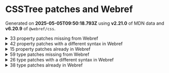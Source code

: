 # CSSTree patches and Webref

Generated on **2025-05-05T09:50:18.793Z** using **v2.21.0** of MDN data and **v6.20.9** of `@webref/css`.


<details>
<summary>33 property patches missing from Webref</summary>

- `-moz-background-clip`
```
padding | border
```
- `-moz-border-radius-bottomleft`
```
<'border-bottom-left-radius'>
```
- `-moz-border-radius-bottomright`
```
<'border-bottom-right-radius'>
```
- `-moz-border-radius-topleft`
```
<'border-top-left-radius'>
```
- `-moz-border-radius-topright`
```
<'border-bottom-right-radius'>
```
- `-moz-control-character-visibility`
```
visible | hidden
```
- `-moz-osx-font-smoothing`
```
auto | grayscale
```
- `-moz-user-select`
```
none | text | all | -moz-none
```
- `-ms-flex-align`
```
start | end | center | baseline | stretch
```
- `-ms-flex-item-align`
```
auto | start | end | center | baseline | stretch
```
- `-ms-flex-line-pack`
```
start | end | center | justify | distribute | stretch
```
- `-ms-flex-negative`
```
<'flex-shrink'>
```
- `-ms-flex-order`
```
<integer>
```
- `-ms-flex-pack`
```
start | end | center | justify | distribute
```
- `-ms-flex-positive`
```
<'flex-grow'>
```
- `-ms-flex-preferred-size`
```
<'flex-basis'>
```
- `-ms-grid-column-align`
```
start | end | center | stretch
```
- `-ms-grid-row-align`
```
start | end | center | stretch
```
- `-ms-hyphenate-limit-last`
```
none | always | column | page | spread
```
- `-ms-interpolation-mode`
```
nearest-neighbor | bicubic
```
- `-webkit-column-break-after`
```
always | auto | avoid
```
- `-webkit-column-break-before`
```
always | auto | avoid
```
- `-webkit-column-break-inside`
```
always | auto | avoid
```
- `-webkit-font-smoothing`
```
auto | none | antialiased | subpixel-antialiased
```
- `-webkit-print-color-adjust`
```
economy | exact
```
- `-webkit-text-security`
```
none | circle | disc | square
```
- `-webkit-user-drag`
```
none | element | auto
```
- [`-webkit-user-select`](https://drafts.csswg.org/css-ui-4/#propdef--webkit-user-select)
```
webref:  undefined
csstree: auto | none | text | all
```
- `behavior`
```
<url>+
```
- `glyph-orientation-horizontal`
```
<angle>
```
- `kerning`
```
auto | <svg-length>
```
- `src`
```
[ <url> [ format( <string># ) ]? | local( <family-name> ) ]#
```
- `unicode-range`
```
<urange>#
```
</details>


<details>
<summary>42 property patches with a different syntax in Webref</summary>

- [`-webkit-appearance`](https://drafts.csswg.org/css-ui-4/#propdef--webkit-appearance)
```
webref:  none | auto | base | <compat-auto> | <compat-special> | base
csstree: none | button | button-bevel | caps-lock-indicator | caret | checkbox | default-button | inner-spin-button | listbox | listitem | media-controls-background | media-controls-fullscreen-background | media-current-time-display | media-enter-fullscreen-button | media-exit-fullscreen-button | media-fullscreen-button | media-mute-button | media-overlay-play-button | media-play-button | media-seek-back-button | media-seek-forward-button | media-slider | media-sliderthumb | media-time-remaining-display | media-toggle-closed-captions-button | media-volume-slider | media-volume-slider-container | media-volume-sliderthumb | menulist | menulist-button | menulist-text | menulist-textfield | meter | progress-bar | progress-bar-value | push-button | radio | scrollbarbutton-down | scrollbarbutton-left | scrollbarbutton-right | scrollbarbutton-up | scrollbargripper-horizontal | scrollbargripper-vertical | scrollbarthumb-horizontal | scrollbarthumb-vertical | scrollbartrack-horizontal | scrollbartrack-vertical | searchfield | searchfield-cancel-button | searchfield-decoration | searchfield-results-button | searchfield-results-decoration | slider-horizontal | slider-vertical | sliderthumb-horizontal | sliderthumb-vertical | square-button | textarea | textfield | -apple-pay-button
```
- [`-webkit-background-clip`](https://compat.spec.whatwg.org/#propdef--webkit-background-clip)
```
webref:  <bg-clip>#
csstree: [ <box> | border | padding | content | text ]#
```
- [`-webkit-mask-box-image`](https://compat.spec.whatwg.org/#propdef--webkit-mask-box-image)
```
webref:  <'mask-border-source'> || <'mask-border-slice'> [ / <'mask-border-width'>? [ / <'mask-border-outset'> ]? ]? || <'mask-border-repeat'> || <'mask-border-mode'>
csstree: [ <url> | <gradient> | none ] [ <length-percentage>{4} <-webkit-mask-box-repeat>{2} ]?
```
- [`alignment-baseline`](https://drafts.csswg.org/css-inline-3/#propdef-alignment-baseline)
```
webref:  baseline | text-bottom | alphabetic | ideographic | middle | central | mathematical | text-top
csstree: auto | baseline | before-edge | text-before-edge | middle | central | after-edge | text-after-edge | ideographic | alphabetic | hanging | mathematical
```
- [`baseline-shift`](https://drafts.csswg.org/css-inline-3/#propdef-baseline-shift)
```
webref:  <length-percentage> | sub | super | top | center | bottom
csstree: baseline | sub | super | <svg-length>
```
- [`container-type`](https://drafts.csswg.org/css-conditional-5/#propdef-container-type)
```
webref:  normal | [ [ size | inline-size ] || scroll-state ]
csstree: normal || [ size | inline-size ]
```
- [`cue-after`](https://drafts.csswg.org/css-speech-1/#propdef-cue-after)
```
webref:  <uri> <decibel>? | none
csstree: <url> <decibel>? | none
```
- [`cue-before`](https://drafts.csswg.org/css-speech-1/#propdef-cue-before)
```
webref:  <uri> <decibel>? | none
csstree: <url> <decibel>? | none
```
- [`cursor`](https://drafts.csswg.org/css-ui-4/#propdef-cursor)
```
webref:  [ [ <url> | <url-set> ] [<x> <y>]? ]#? [ auto | default | none | context-menu | help | pointer | progress | wait | cell | crosshair | text | vertical-text | alias | copy | move | no-drop | not-allowed | grab | grabbing | e-resize | n-resize | ne-resize | nw-resize | s-resize | se-resize | sw-resize | w-resize | ew-resize | ns-resize | nesw-resize | nwse-resize | col-resize | row-resize | all-scroll | zoom-in | zoom-out ]
csstree: [ [ <url> [ <x> <y> ]? , ]* [ auto | default | none | context-menu | help | pointer | progress | wait | cell | crosshair | text | vertical-text | alias | copy | move | no-drop | not-allowed | e-resize | n-resize | ne-resize | nw-resize | s-resize | se-resize | sw-resize | w-resize | ew-resize | ns-resize | nesw-resize | nwse-resize | col-resize | row-resize | all-scroll | zoom-in | zoom-out | grab | grabbing | hand | -webkit-grab | -webkit-grabbing | -webkit-zoom-in | -webkit-zoom-out | -moz-grab | -moz-grabbing | -moz-zoom-in | -moz-zoom-out ] ]
```
- [`display`](https://drafts.csswg.org/css-display-4/#propdef-display)
```
webref:  [ <display-outside> || <display-inside> ] | <display-listitem> | <display-internal> | <display-box> | <display-legacy> | <display-outside> || [ <display-inside> | math ]
csstree: | <-non-standard-display>
```
- [`dominant-baseline`](https://drafts.csswg.org/css-inline-3/#propdef-dominant-baseline)
```
webref:  auto | text-bottom | alphabetic | ideographic | middle | central | mathematical | hanging | text-top
csstree: auto | use-script | no-change | reset-size | ideographic | alphabetic | hanging | mathematical | central | middle | text-after-edge | text-before-edge
```
- [`fill-opacity`](https://drafts.fxtf.org/fill-stroke-3/#propdef-fill-opacity)
```
webref:  <'opacity'>
csstree: <number-zero-one>
```
- [`filter`](https://drafts.fxtf.org/filter-effects-1/#propdef-filter)
```
webref:  none | <filter-value-list>
csstree: | <-ms-filter-function-list>
```
- [`font`](https://drafts.csswg.org/css-fonts-4/#propdef-font)
```
webref:  [ [ <'font-style'> || <font-variant-css2> || <'font-weight'> || <font-width-css3> ]? <'font-size'> [ / <'line-height'> ]? <'font-family'># ] | <system-family-name>
csstree: [ [ <'font-style'> || <font-variant-css2> || <'font-weight'> || <font-width-css3> ]? <'font-size'> [ / <'line-height'> ]? <'font-family'># ] | <system-family-name> | <-non-standard-font>
```
- [`glyph-orientation-vertical`](https://drafts.csswg.org/css-writing-modes-4/#propdef-glyph-orientation-vertical)
```
webref:  auto | 0deg | 90deg | 0 | 90
csstree: <angle>
```
- [`height`](https://drafts.csswg.org/css-sizing-3/#propdef-height)
```
webref:  auto | <length-percentage [0,∞]> | min-content | max-content | fit-content(<length-percentage [0,∞]>) | <calc-size()> | <anchor-size()> | stretch | fit-content | contain
csstree: | stretch | <-non-standard-size>
```
- [`image-rendering`](https://drafts.csswg.org/css-images-3/#propdef-image-rendering)
```
webref:  auto | smooth | high-quality | pixelated | crisp-edges
csstree: | optimizeSpeed | optimizeQuality | <-non-standard-image-rendering>
```
- [`max-height`](https://drafts.csswg.org/css-sizing-3/#propdef-max-height)
```
webref:  none | <length-percentage [0,∞]> | min-content | max-content | fit-content(<length-percentage [0,∞]>) | <calc-size()> | <anchor-size()> | stretch | fit-content | contain
csstree: | stretch | <-non-standard-size>
```
- [`max-width`](https://drafts.csswg.org/css-sizing-3/#propdef-max-width)
```
webref:  none | <length-percentage [0,∞]> | min-content | max-content | fit-content(<length-percentage [0,∞]>) | <calc-size()> | <anchor-size()> | stretch | fit-content | contain
csstree: | stretch | <-non-standard-size>
```
- [`min-height`](https://drafts.csswg.org/css-sizing-3/#propdef-min-height)
```
webref:  auto | <length-percentage [0,∞]> | min-content | max-content | fit-content(<length-percentage [0,∞]>) | <calc-size()> | <anchor-size()> | stretch | fit-content | contain
csstree: | stretch | <-non-standard-size>
```
- [`min-width`](https://drafts.csswg.org/css-sizing-3/#propdef-min-width)
```
webref:  auto | <length-percentage [0,∞]> | min-content | max-content | fit-content(<length-percentage [0,∞]>) | <calc-size()> | <anchor-size()> | stretch | fit-content | contain
csstree: | stretch | <-non-standard-size>
```
- [`overflow`](https://drafts.csswg.org/css-overflow-3/#propdef-overflow)
```
webref:  <'overflow-block'>{1,2}
csstree: | <-non-standard-overflow>
```
- [`pause-after`](https://drafts.csswg.org/css-speech-1/#propdef-pause-after)
```
webref:  <time [0s,∞]> | none | x-weak | weak | medium | strong | x-strong
csstree: <time> | none | x-weak | weak | medium | strong | x-strong
```
- [`pause-before`](https://drafts.csswg.org/css-speech-1/#propdef-pause-before)
```
webref:  <time [0s,∞]> | none | x-weak | weak | medium | strong | x-strong
csstree: <time> | none | x-weak | weak | medium | strong | x-strong
```
- [`position`](https://drafts.csswg.org/css-position-3/#propdef-position)
```
webref:  static | relative | absolute | sticky | fixed | <running()>
csstree: | -webkit-sticky
```
- [`rest-after`](https://drafts.csswg.org/css-speech-1/#propdef-rest-after)
```
webref:  <time [0s,∞]> | none | x-weak | weak | medium | strong | x-strong
csstree: <time> | none | x-weak | weak | medium | strong | x-strong
```
- [`rest-before`](https://drafts.csswg.org/css-speech-1/#propdef-rest-before)
```
webref:  <time [0s,∞]> | none | x-weak | weak | medium | strong | x-strong
csstree: <time> | none | x-weak | weak | medium | strong | x-strong
```
- [`scroll-timeline`](https://drafts.csswg.org/scroll-animations-1/#propdef-scroll-timeline)
```
webref:  [ <'scroll-timeline-name'> <'scroll-timeline-axis'>? ]#
csstree: [ <'scroll-timeline-name'> || <'scroll-timeline-axis'> ]#
```
- [`stroke-dasharray`](https://drafts.fxtf.org/fill-stroke-3/#propdef-stroke-dasharray)
```
webref:  none | [<length-percentage> | <number>]+#
csstree: none | [ <svg-length>+ ]#
```
- [`stroke-dashoffset`](https://drafts.fxtf.org/fill-stroke-3/#propdef-stroke-dashoffset)
```
webref:  <length-percentage> | <number>
csstree: <svg-length>
```
- [`stroke-linejoin`](https://drafts.fxtf.org/fill-stroke-3/#propdef-stroke-linejoin)
```
webref:  [ crop | arcs | miter ] || [ bevel | round | fallback ]
csstree: miter | round | bevel
```
- [`stroke-miterlimit`](https://drafts.fxtf.org/fill-stroke-3/#propdef-stroke-miterlimit)
```
webref:  <number>
csstree: <number-one-or-greater>
```
- [`stroke-width`](https://drafts.fxtf.org/fill-stroke-3/#propdef-stroke-width)
```
webref:  [<length-percentage> | <number>]#
csstree: <svg-length>
```
- [`unicode-bidi`](https://drafts.csswg.org/css-writing-modes-4/#propdef-unicode-bidi)
```
webref:  normal | embed | isolate | bidi-override | isolate-override | plaintext
csstree: | -moz-isolate | -moz-isolate-override | -moz-plaintext | -webkit-isolate | -webkit-isolate-override | -webkit-plaintext
```
- [`voice-duration`](https://drafts.csswg.org/css-speech-1/#propdef-voice-duration)
```
webref:  auto | <time [0s,∞]>
csstree: auto | <time>
```
- [`voice-family`](https://drafts.csswg.org/css-speech-1/#propdef-voice-family)
```
webref:  [[<family-name> | <generic-voice>],]* [<family-name> | <generic-voice>] | preserve
csstree: [ [ <family-name> | <generic-voice> ] , ]* [ <family-name> | <generic-voice> ] | preserve
```
- [`voice-pitch`](https://drafts.csswg.org/css-speech-1/#propdef-voice-pitch)
```
webref:  <frequency [0Hz,∞]> && absolute | [[x-low | low | medium | high | x-high] || [<frequency> | <semitones> | <percentage>]]
csstree: <frequency> && absolute | [ [ x-low | low | medium | high | x-high ] || [ <frequency> | <semitones> | <percentage> ] ]
```
- [`voice-range`](https://drafts.csswg.org/css-speech-1/#propdef-voice-range)
```
webref:  <frequency [0Hz,∞]> && absolute | [[x-low | low | medium | high | x-high] || [<frequency> | <semitones> | <percentage>]]
csstree: <frequency> && absolute | [ [ x-low | low | medium | high | x-high ] || [ <frequency> | <semitones> | <percentage> ] ]
```
- [`voice-rate`](https://drafts.csswg.org/css-speech-1/#propdef-voice-rate)
```
webref:  [normal | x-slow | slow | medium | fast | x-fast] || <percentage [0,∞]>
csstree: [ normal | x-slow | slow | medium | fast | x-fast ] || <percentage>
```
- [`width`](https://drafts.csswg.org/css-sizing-3/#propdef-width)
```
webref:  auto | <length-percentage [0,∞]> | min-content | max-content | fit-content(<length-percentage [0,∞]>) | <calc-size()> | <anchor-size()> | stretch | fit-content | contain
csstree: | stretch | <-non-standard-size>
```
- [`word-break`](https://drafts.csswg.org/css-text-4/#propdef-word-break)
```
webref:  normal | break-all | keep-all | manual | auto-phrase | break-word
csstree: normal | break-all | keep-all | break-word | auto-phrase
```
- [`writing-mode`](https://drafts.csswg.org/css-writing-modes-4/#propdef-writing-mode)
```
webref:  horizontal-tb | vertical-rl | vertical-lr | sideways-rl | sideways-lr
csstree: | <svg-writing-mode>
```
</details>


<details>
<summary>15 property patches already in Webref</summary>

- [`background-clip`](https://drafts.csswg.org/css-backgrounds-4/#propdef-background-clip)
- [`cue`](https://drafts.csswg.org/css-speech-1/#propdef-cue)
- [`fill`](https://svgwg.org/svg2-draft/painting.html#FillProperty)
- [`letter-spacing`](https://drafts.csswg.org/css-text-4/#propdef-letter-spacing)
- [`pause`](https://drafts.csswg.org/css-speech-1/#propdef-pause)
- [`rest`](https://drafts.csswg.org/css-speech-1/#propdef-rest)
- [`scroll-timeline-name`](https://drafts.csswg.org/scroll-animations-1/#propdef-scroll-timeline-name)
- [`speak`](https://drafts.csswg.org/css-speech-1/#propdef-speak)
- [`speak-as`](https://drafts.csswg.org/css-speech-1/#propdef-speak-as)
- [`stroke`](https://svgwg.org/svg2-draft/painting.html#StrokeProperty)
- [`text-wrap`](https://drafts.csswg.org/css-text-4/#propdef-text-wrap)
- [`voice-balance`](https://drafts.csswg.org/css-speech-1/#propdef-voice-balance)
- [`voice-stress`](https://drafts.csswg.org/css-speech-1/#propdef-voice-stress)
- [`voice-volume`](https://drafts.csswg.org/css-speech-1/#propdef-voice-volume)
- [`white-space-trim`](https://drafts.csswg.org/css-text-4/#propdef-white-space-trim)
</details>


<details>
<summary>59 type patches missing from Webref</summary>

- `-legacy-gradient`
```
<-webkit-gradient()> | <-legacy-linear-gradient> | <-legacy-repeating-linear-gradient> | <-legacy-radial-gradient> | <-legacy-repeating-radial-gradient>
```
- `-legacy-linear-gradient`
```
-moz-linear-gradient( <-legacy-linear-gradient-arguments> ) | -webkit-linear-gradient( <-legacy-linear-gradient-arguments> ) | -o-linear-gradient( <-legacy-linear-gradient-arguments> )
```
- `-legacy-linear-gradient-arguments`
```
[ <angle> | <side-or-corner> ]? , <color-stop-list>
```
- `-legacy-radial-gradient`
```
-moz-radial-gradient( <-legacy-radial-gradient-arguments> ) | -webkit-radial-gradient( <-legacy-radial-gradient-arguments> ) | -o-radial-gradient( <-legacy-radial-gradient-arguments> )
```
- `-legacy-radial-gradient-arguments`
```
[ <position> , ]? [ [ [ <-legacy-radial-gradient-shape> || <-legacy-radial-gradient-size> ] | [ <length> | <percentage> ]{2} ] , ]? <color-stop-list>
```
- `-legacy-radial-gradient-shape`
```
circle | ellipse
```
- `-legacy-radial-gradient-size`
```
closest-side | closest-corner | farthest-side | farthest-corner | contain | cover
```
- `-legacy-repeating-linear-gradient`
```
-moz-repeating-linear-gradient( <-legacy-linear-gradient-arguments> ) | -webkit-repeating-linear-gradient( <-legacy-linear-gradient-arguments> ) | -o-repeating-linear-gradient( <-legacy-linear-gradient-arguments> )
```
- `-legacy-repeating-radial-gradient`
```
-moz-repeating-radial-gradient( <-legacy-radial-gradient-arguments> ) | -webkit-repeating-radial-gradient( <-legacy-radial-gradient-arguments> ) | -o-repeating-radial-gradient( <-legacy-radial-gradient-arguments> )
```
- `-ms-filter-function`
```
<-ms-filter-function-progid> | <-ms-filter-function-legacy>
```
- `-ms-filter-function-legacy`
```
<ident-token> | <function-token> <any-value>? )
```
- `-ms-filter-function-list`
```
<-ms-filter-function>+
```
- `-ms-filter-function-progid`
```
'progid:' [ <ident-token> '.' ]* [ <ident-token> | <function-token> <any-value>? ) ]
```
- `-non-standard-color`
```
-moz-ButtonDefault | -moz-ButtonHoverFace | -moz-ButtonHoverText | -moz-CellHighlight | -moz-CellHighlightText | -moz-Combobox | -moz-ComboboxText | -moz-Dialog | -moz-DialogText | -moz-dragtargetzone | -moz-EvenTreeRow | -moz-Field | -moz-FieldText | -moz-html-CellHighlight | -moz-html-CellHighlightText | -moz-mac-accentdarkestshadow | -moz-mac-accentdarkshadow | -moz-mac-accentface | -moz-mac-accentlightesthighlight | -moz-mac-accentlightshadow | -moz-mac-accentregularhighlight | -moz-mac-accentregularshadow | -moz-mac-chrome-active | -moz-mac-chrome-inactive | -moz-mac-focusring | -moz-mac-menuselect | -moz-mac-menushadow | -moz-mac-menutextselect | -moz-MenuHover | -moz-MenuHoverText | -moz-MenuBarText | -moz-MenuBarHoverText | -moz-nativehyperlinktext | -moz-OddTreeRow | -moz-win-communicationstext | -moz-win-mediatext | -moz-activehyperlinktext | -moz-default-background-color | -moz-default-color | -moz-hyperlinktext | -moz-visitedhyperlinktext | -webkit-activelink | -webkit-focus-ring-color | -webkit-link | -webkit-text
```
- `-non-standard-display`
```
-ms-inline-flexbox | -ms-grid | -ms-inline-grid | -webkit-flex | -webkit-inline-flex | -webkit-box | -webkit-inline-box | -moz-inline-stack | -moz-box | -moz-inline-box
```
- `-non-standard-font`
```
-apple-system-body | -apple-system-headline | -apple-system-subheadline | -apple-system-caption1 | -apple-system-caption2 | -apple-system-footnote | -apple-system-short-body | -apple-system-short-headline | -apple-system-short-subheadline | -apple-system-short-caption1 | -apple-system-short-footnote | -apple-system-tall-body
```
- `-non-standard-generic-family`
```
-apple-system | BlinkMacSystemFont
```
- `-non-standard-image-rendering`
```
optimize-contrast | -moz-crisp-edges | -o-crisp-edges | -webkit-optimize-contrast
```
- `-non-standard-overflow`
```
overlay | -moz-scrollbars-none | -moz-scrollbars-horizontal | -moz-scrollbars-vertical | -moz-hidden-unscrollable
```
- `-non-standard-size`
```
intrinsic | min-intrinsic | -webkit-fill-available | -webkit-fit-content | -webkit-min-content | -webkit-max-content  | -moz-available | -moz-fit-content | -moz-min-content | -moz-max-content
```
- `-webkit-gradient-color-stop`
```
from( <color> ) | color-stop( [ <number-zero-one> | <percentage> ] , <color> ) | to( <color> )
```
- `-webkit-gradient-point`
```
[ left | center | right | <length-percentage> ] [ top | center | bottom | <length-percentage> ]
```
- `-webkit-gradient-radius`
```
<length> | <percentage>
```
- `-webkit-gradient-type`
```
linear | radial
```
- `-webkit-gradient()`
```
-webkit-gradient( <-webkit-gradient-type>, <-webkit-gradient-point> [, <-webkit-gradient-point> | , <-webkit-gradient-radius>, <-webkit-gradient-point> ] [, <-webkit-gradient-radius>]? [, <-webkit-gradient-color-stop>]* )
```
- `-webkit-mask-box-repeat`
```
repeat | stretch | round
```
- `absolute-color-base`
```
<hex-color> | <absolute-color-function> | <named-color> | transparent
```
- `absolute-color-function`
```
<rgb()> | <rgba()> | <hsl()> | <hsla()> | <hwb()> | <lab()> | <lch()> | <oklab()> | <oklch()> | <color()>
```
- `age`
```
child | young | old
```
- `anchor-element`
```
<dashed-ident>
```
- `attr-fallback`
```
<any-value>
```
- [`basic-shape`](https://drafts.csswg.org/css-shapes-1/#typedef-basic-shape)
```
webref:  undefined
csstree: <inset()> | <xywh()> | <rect()> | <circle()> | <ellipse()> | <polygon()> | <path()>
```
- [`bottom`](https://drafts.csswg.org/css2/#value-def-bottom)
```
webref:  undefined
csstree: <length> | auto
```
- `declaration`
```
<ident-token> : <declaration-value>? [ '!' important ]?
```
- [`declaration-list`](https://drafts.csswg.org/css-syntax-3/#typedef-declaration-list)
```
webref:  undefined
csstree: [ <declaration>? ';' ]* <declaration>?
```
- `forgiving-relative-selector-list`
```
<relative-real-selector-list>
```
- [`forgiving-selector-list`](https://drafts.csswg.org/selectors-4/#typedef-forgiving-selector-list)
```
webref:  undefined
csstree: <complex-real-selector-list>
```
- `gender`
```
male | female | neutral
```
- `inset-area`
```
[ [ left | center | right | span-left | span-right | x-start | x-end | span-x-start | span-x-end | x-self-start | x-self-end | span-x-self-start | span-x-self-end | span-all ] || [ top | center | bottom | span-top | span-bottom | y-start | y-end | span-y-start | span-y-end | y-self-start | y-self-end | span-y-self-start | span-y-self-end | span-all ] | [ block-start | center | block-end | span-block-start | span-block-end | span-all ] || [ inline-start | center | inline-end | span-inline-start | span-inline-end | span-all ] | [ self-block-start | self-block-end | span-self-block-start | span-self-block-end | span-all ] || [ self-inline-start | self-inline-end | span-self-inline-start | span-self-inline-end | span-all ] | [ start | center | end | span-start | span-end | span-all ]{1,2} | [ self-start | center | self-end | span-self-start | span-self-end | span-all ]{1,2} ]
```
- [`left`](https://drafts.csswg.org/css2/#value-def-left)
```
webref:  undefined
csstree: <length> | auto
```
- `number-one-or-greater`
```
<number [1,∞]>
```
- `number-zero-one`
```
<number [0,1]>
```
- `palette-identifier`
```
<dashed-ident>
```
- `rect()`
```
rect( [ <length-percentage> | auto ]{4} [ round <'border-radius'> ]? )
```
- [`right`](https://drafts.csswg.org/css2/#value-def-right)
```
webref:  undefined
csstree: <length> | auto
```
- [`scope-end`](https://drafts.csswg.org/css-cascade-6/#typedef-scope-end)
```
webref:  undefined
csstree: <forgiving-selector-list>
```
- [`scope-start`](https://drafts.csswg.org/css-cascade-6/#typedef-scope-start)
```
webref:  undefined
csstree: <forgiving-selector-list>
```
- [`shape`](https://drafts.csswg.org/css2/#value-def-shape)
```
webref:  undefined
csstree: rect( <top>, <right>, <bottom>, <left> ) | rect( <top> <right> <bottom> <left> )
```
- [`size-feature`](https://drafts.csswg.org/css-conditional-5/#typedef-size-feature)
```
webref:  undefined
csstree: <mf-plain> | <mf-boolean> | <mf-range>
```
- `style-condition`
```
not <style-in-parens> | <style-in-parens> [ [ and <style-in-parens> ]* | [ or <style-in-parens> ]* ]
```
- [`style-feature`](https://drafts.csswg.org/css-conditional-5/#typedef-style-feature)
```
webref:  undefined
csstree: <declaration>
```
- `svg-length`
```
<percentage> | <length> | <number>
```
- `svg-writing-mode`
```
lr-tb | rl-tb | tb-rl | lr | rl | tb
```
- [`top`](https://drafts.csswg.org/css2/#value-def-top)
```
webref:  undefined
csstree: <length> | auto
```
- `try-tactic`
```
flip-block || flip-inline || flip-start
```
- [`url-modifier`](https://drafts.csswg.org/css-values-4/#typedef-url-modifier)
```
webref:  undefined
csstree: <ident> | <function-token> <any-value> )
```
- `x`
```
<number>
```
- `xywh()`
```
xywh( <length-percentage>{2} <length-percentage [0,∞]>{2} [ round <'border-radius'> ]? )
```
- `y`
```
<number>
```
</details>


<details>
<summary>26 type patches with a different syntax in Webref</summary>

- [`anchor-size()`](https://drafts.csswg.org/css-anchor-position-1/#funcdef-anchor-size)
```
webref:  anchor-size( [ <anchor-name> || <anchor-size> ]? , <length-percentage>? )
csstree: anchor-size( [ <anchor-element> || <anchor-size> ]? , <length-percentage>? )
```
- [`anchor()`](https://drafts.csswg.org/css-anchor-position-1/#funcdef-anchor)
```
webref:  anchor( <anchor-name>? && <anchor-side>, <length-percentage>? )
csstree: anchor( <anchor-element>? && <anchor-side>, <length-percentage>? )
```
- [`attr-name`](https://drafts.csswg.org/css-values-5/#typedef-attr-name)
```
webref:  [ <ident-token>? '|' ]? <ident-token>
csstree: <wq-name>
```
- [`bg-clip`](https://drafts.csswg.org/css-backgrounds-4/#typedef-bg-clip)
```
webref:  <visual-box> | border-area| text
csstree: <box> | border | text
```
- [`color`](https://drafts.csswg.org/css-color-5/#typedef-color)
```
webref:  <color-base> | currentColor | <system-color> | <contrast-color()> | <device-cmyk()> | <light-dark()>
csstree: <color-base> | currentColor | <system-color> | <device-cmyk()>  | <light-dark()> | <-non-standard-color>
```
- [`color-function`](https://drafts.csswg.org/css-color-hdr-1/#typedef-color-function)
```
webref:  <rgb()> | <rgba()> | <hsl()> | <hsla()> | <hwb()> | <lab()> | <lch()> | <oklab()> | <oklch()> | <ictcp()> | <jzazbz()> | <jzczhz()> | <color()>
csstree: <rgb()> | <rgba()> | <hsl()> | <hsla()> | <hwb()> | <lab()> | <lch()> | <oklab()> | <oklch()> | <color()>
```
- [`color()`](https://drafts.csswg.org/css-color-5/#funcdef-color)
```
webref:  color( [from <color>]? <colorspace-params> [ / [ <alpha-value> | none ] ]? )
csstree: color( <colorspace-params> [ / [ <alpha-value> | none ] ]? )
```
- [`colorspace-params`](https://drafts.csswg.org/css-color-5/#typedef-colorspace-params)
```
webref:  [<custom-params> | <predefined-rgb-params> | <xyz-params>]
csstree: [ <predefined-rgb-params> | <xyz-params>]
```
- [`container-condition`](https://drafts.csswg.org/css-conditional-5/#typedef-container-condition)
```
webref:  [ <container-name>? <container-query>? ]!
csstree: not <query-in-parens> | <query-in-parens> [ [ and <query-in-parens> ]* | [ or <query-in-parens> ]* ]
```
- [`content-list`](https://drafts.csswg.org/css-gcpm-3/#content-list)
```
webref:  [ <string> | <counter()> | <counters()> | <content()> | <attr()> ]+
csstree: [ <string> | contents | <image> | <counter> | <quote> | <target> | <leader()> | <attr()> ]+
```
- [`coord-box`](https://drafts.csswg.org/css-box-4/#typedef-coord-box)
```
webref:  <paint-box> | view-box
csstree: content-box | padding-box | border-box | fill-box | stroke-box | view-box
```
- [`element()`](https://drafts.csswg.org/css-images-4/#funcdef-element)
```
webref:  element( <id-selector> )
csstree: element( <custom-ident> , [ first | start | last | first-except ]? ) | element( <id-selector> )
```
- [`generic-family`](https://drafts.csswg.org/css-fonts-4/#typedef-generic-family)
```
webref:  <generic-script-specific>| <generic-complete> | <generic-incomplete>
csstree: <generic-script-specific>| <generic-complete> | <generic-incomplete> | <-non-standard-generic-family>
```
- [`generic-script-specific`](https://drafts.csswg.org/css-fonts-4/#typedef-generic-script-specific)
```
webref:  generic(fangsong) | generic(kai) | generic(khmer-mul) | generic(nastaliq)
csstree: generic(kai) | generic(fangsong) | generic(nastaliq)
```
- [`gradient`](https://drafts.csswg.org/css-images-4/#typedef-gradient)
```
webref:  [ <linear-gradient()> | <repeating-linear-gradient()> | <radial-gradient()> | <repeating-radial-gradient()> | <conic-gradient()> | <repeating-conic-gradient()> ]
csstree: | <-legacy-gradient>
```
- [`legacy-pseudo-element-selector`](https://drafts.csswg.org/selectors-4/#typedef-legacy-pseudo-element-selector)
```
webref:  : [before | after | first-line | first-letter]
csstree:  ':' [before | after | first-line | first-letter]
```
- [`oklab()`](https://drafts.csswg.org/css-color-5/#funcdef-oklab)
```
webref:  oklab([from <color>]? [<percentage> | <number> | none] [<percentage> | <number> | none] [<percentage> | <number> | none] [ / [<alpha-value> | none] ]? )
csstree: oklab( [ <percentage> | <number> | none] [ <percentage> | <number> | none] [ <percentage> | <number> | none] [ / [<alpha-value> | none] ]? )
```
- [`oklch()`](https://drafts.csswg.org/css-color-5/#funcdef-oklch)
```
webref:  oklch([from <color>]? [<percentage> | <number> | none] [<percentage> | <number> | none] [<hue> | none] [ / [<alpha-value> | none] ]? )
csstree: oklch( [ <percentage> | <number> | none] [ <percentage> | <number> | none] [ <hue> | none] [ / [<alpha-value> | none] ]? )
```
- [`paint`](https://drafts.fxtf.org/fill-stroke-3/#typedef-paint)
```
webref:  none | <image> | <svg-paint>
csstree: none | <color> | <url> [ none | <color> ]? | context-fill | context-stroke
```
- [`predefined-rgb`](https://drafts.csswg.org/css-color-hdr-1/#typedef-predefined-rgb)
```
webref:  srgb | srgb-linear | display-p3 | a98-rgb | prophoto-rgb | rec2020 | rec2100-pq | rec2100-hlg | rec2100-linear
csstree: srgb | srgb-linear | display-p3 | a98-rgb | prophoto-rgb | rec2020
```
- [`pseudo-element-selector`](https://drafts.csswg.org/selectors-4/#typedef-pseudo-element-selector)
```
webref:  : <pseudo-class-selector> | <legacy-pseudo-element-selector>
csstree: ':' <pseudo-class-selector> | <legacy-pseudo-element-selector>
```
- [`query-in-parens`](https://drafts.csswg.org/css-conditional-5/#typedef-query-in-parens)
```
webref:  ( <container-query> ) | ( <size-feature> ) | style( <style-query> ) | scroll-state( <scroll-state-query> ) | <general-enclosed>
csstree: ( <container-condition> ) | ( <size-feature> ) | style( <style-query> ) | <general-enclosed>
```
- [`style-in-parens`](https://drafts.csswg.org/css-conditional-5/#typedef-style-in-parens)
```
webref:  ( <style-query> ) | ( <style-feature> ) | <general-enclosed>
csstree: ( <style-condition> ) | ( <style-feature> ) | <general-enclosed>
```
- [`style-query`](https://drafts.csswg.org/css-conditional-5/#typedef-style-query)
```
webref:  not <style-in-parens> | <style-in-parens> [ [ and <style-in-parens> ]* | [ or <style-in-parens> ]* ] | <style-feature>
csstree: <style-condition> | <style-feature>
```
- [`url`](https://drafts.csswg.org/css-values-4/#url-value)
```
webref:  <url()> | <src()>
csstree: url( <string> <url-modifier>* ) | <url-token>
```
- [`xyz-params`](https://drafts.csswg.org/css-color-5/#typedef-xyz-params)
```
webref:  <xyz> [ <number> | <percentage> | none ]{3}
csstree: <xyz-space> [ <number> | <percentage> | none ]{3}
```
</details>


<details>
<summary>38 type patches already in Webref</summary>

- [`anchor-name`](https://drafts.csswg.org/css-anchor-position-1/#typedef-anchor-name)
- [`anchor-side`](https://drafts.csswg.org/css-anchor-position-1/#typedef-anchor-side)
- [`anchor-size`](https://drafts.csswg.org/css-anchor-position-1/#typedef-anchor-size)
- [`cmyk-component`](https://drafts.csswg.org/css-color-5/#typedef-cmyk-component)
- [`color-base`](https://drafts.csswg.org/css-color-5/#typedef-color-base)
- [`color-interpolation-method`](https://drafts.csswg.org/css-color-5/#color-interpolation-method)
- [`color-mix()`](https://drafts.csswg.org/css-color-5/#funcdef-color-mix)
- [`color-space`](https://drafts.csswg.org/css-color-5/#typedef-color-space)
- [`combinator`](https://drafts.csswg.org/selectors-4/#typedef-combinator)
- [`complex-real-selector`](https://drafts.csswg.org/selectors-4/#typedef-complex-real-selector)
- [`complex-real-selector-list`](https://drafts.csswg.org/selectors-4/#typedef-complex-real-selector-list)
- [`complex-selector`](https://drafts.csswg.org/selectors-4/#typedef-complex-selector)
- [`complex-selector-unit`](https://drafts.csswg.org/selectors-4/#typedef-complex-selector-unit)
- [`compound-selector`](https://drafts.csswg.org/selectors-4/#typedef-compound-selector)
- [`container-name`](https://drafts.csswg.org/css-conditional-5/#typedef-container-name)
- [`custom-color-space`](https://drafts.csswg.org/css-color-5/#typedef-custom-color-space)
- [`device-cmyk()`](https://drafts.csswg.org/css-color-5/#funcdef-device-cmyk)
- [`font-variant-css2`](https://drafts.csswg.org/css-fonts-4/#font-variant-css21-values)
- [`font-width-css3`](https://drafts.csswg.org/css-fonts-4/#font-width-css3-values)
- [`general-enclosed`](https://drafts.csswg.org/mediaqueries-5/#typedef-general-enclosed)
- [`generic-complete`](https://drafts.csswg.org/css-fonts-4/#typedef-generic-complete)
- [`generic-incomplete`](https://drafts.csswg.org/css-fonts-4/#typedef-generic-incomplete)
- [`generic-voice`](https://drafts.csswg.org/css-speech-1/#typedef-generic-voice)
- [`legacy-device-cmyk-syntax`](https://drafts.csswg.org/css-color-5/#typedef-legacy-device-cmyk-syntax)
- [`modern-device-cmyk-syntax`](https://drafts.csswg.org/css-color-5/#typedef-modern-device-cmyk-syntax)
- [`offset-path`](https://drafts.fxtf.org/motion-1/#typedef-offset-path)
- [`position-area`](https://drafts.csswg.org/css-anchor-position-1/#typedef-position-area)
- [`predefined-rgb-params`](https://drafts.csswg.org/css-color-5/#typedef-predefined-rgb-params)
- [`pseudo-compound-selector`](https://drafts.csswg.org/selectors-4/#typedef-pseudo-compound-selector)
- [`relative-real-selector`](https://drafts.csswg.org/selectors-4/#typedef-relative-real-selector)
- [`relative-real-selector-list`](https://drafts.csswg.org/selectors-4/#typedef-relative-real-selector-list)
- [`selector-list`](https://drafts.csswg.org/selectors-4/#typedef-selector-list)
- [`simple-selector`](https://drafts.csswg.org/selectors-4/#typedef-simple-selector)
- [`simple-selector-list`](https://drafts.csswg.org/selectors-4/#typedef-simple-selector-list)
- [`single-animation-composition`](https://drafts.csswg.org/css-animations-2/#typedef-single-animation-composition)
- [`system-family-name`](https://drafts.csswg.org/css-fonts-4/#system-family-name-value)
- [`try-size`](https://drafts.csswg.org/css-anchor-position-1/#typedef-try-size)
- [`xyz-space`](https://drafts.csswg.org/css-color-4/#typedef-xyz-space)
</details>
